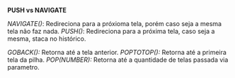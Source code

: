 **PUSH vs NAVIGATE**

*NAVIGATE()*: Redireciona para a próxioma tela, porém caso seja a mesma tela não faz nada.
*PUSH()*: Redireciona para a próxima tela, caso seja a mesma, staca no histórico.


*GOBACK():* Retorna até a tela anterior.
*POPTOTOP():* Retorna até a primeira tela da pilha.
*POP(NUMBER):* Retorna até a quantidade de telas passada via parametro.